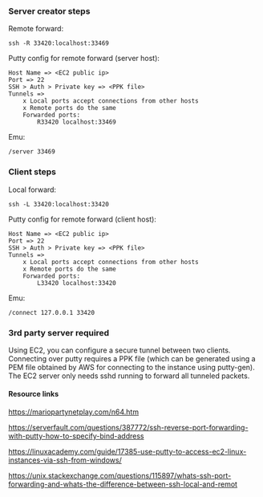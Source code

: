 ### Server creator steps
Remote forward:

    ssh -R 33420:localhost:33469

Putty config for remote forward (server host):

    Host Name => <EC2 public ip>
    Port => 22
    SSH > Auth > Private key => <PPK file>
    Tunnels =>
        x Local ports accept connections from other hosts
        x Remote ports do the same
        Forwarded ports:
            R33420 localhost:33469

Emu:

    /server 33469

### Client steps
Local forward:

    ssh -L 33420:localhost:33420

Putty config for remote forward (client host):

    Host Name => <EC2 public ip>
    Port => 22
    SSH > Auth > Private key => <PPK file>
    Tunnels =>
        x Local ports accept connections from other hosts
        x Remote ports do the same
        Forwarded ports:
            L33420 localhost:33420

Emu:

    /connect 127.0.0.1 33420

### 3rd party server required
Using EC2, you can configure a secure tunnel between two clients. Connecting over putty 
requires a PPK file (which can be generated using a PEM file obtained by AWS for 
connecting to the instance using putty-gen). The EC2 server only needs sshd running to
forward all tunneled packets.

#### Resource links
https://mariopartynetplay.com/n64.htm

https://serverfault.com/questions/387772/ssh-reverse-port-forwarding-with-putty-how-to-specify-bind-address

https://linuxacademy.com/guide/17385-use-putty-to-access-ec2-linux-instances-via-ssh-from-windows/

https://unix.stackexchange.com/questions/115897/whats-ssh-port-forwarding-and-whats-the-difference-between-ssh-local-and-remot
